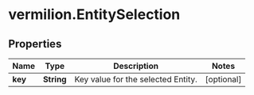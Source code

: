 # vermilion.EntitySelection

## Properties

Name | Type | Description | Notes
------------ | ------------- | ------------- | -------------
**key** | **String** | Key value for the selected Entity. | [optional] 


